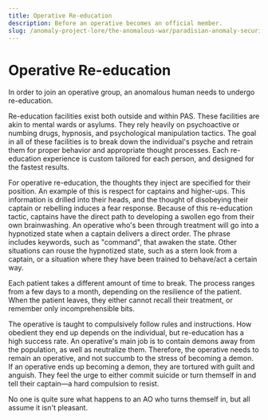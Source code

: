```yaml
---
title: Operative Re-education
description: Before an operative becomes an official member.
slug: /anomaly-project-lore/the-anomalous-war/paradisian-anomaly-security/operative-re-education
---
```


# Operative Re-education

In order to join an operative group, an anomalous human needs to undergo re-education.

Re-education facilities exist both outside and within PAS. These facilities are akin to mental wards or asylums. They rely heavily on psychoactive or numbing drugs, hypnosis, and psychological manipulation tactics. The goal in all of these facilities is to break down the individual's psyche and retrain them for proper behavior and appropriate thought processes. Each re-education experience is custom tailored for each person, and designed for the fastest results.

For operative re-education, the thoughts they inject are specified for their position. An example of this is respect for captains and higher-ups. This information is drilled into their heads, and the thought of disobeying their captain or rebelling induces a fear response. Because of this re-education tactic, captains have the direct path to developing a swollen ego from their own brainwashing. An operative who's been through treatment will go into a hypnotized state when a captain delivers a direct order. The phrase includes keywords, such as "command", that awaken the state. Other situations can rouse the hypnotized state, such as a stern look from a captain, or a situation where they have been trained to behave/act a certain way.

Each patient takes a different amount of time to break. The process ranges from a few days to a month, depending on the resilience of the patient. When the patient leaves, they either cannot recall their treatment, or remember only incomprehensible bits.

The operative is taught to compulsively follow rules and instructions. How obedient they end up depends on the individual, but re-education has a high success rate. An operative's main job is to contain demons away from the population, as well as neutralize them. Therefore, the operative needs to remain an operative, and not succumb to the stress of becoming a demon. If an operative ends up becoming a demon, they are tortured with guilt and anguish. They feel the urge to either commit suicide or turn themself in and tell their captain—a hard compulsion to resist.

No one is quite sure what happens to an AO who turns themself in, but all assume it isn't pleasant.